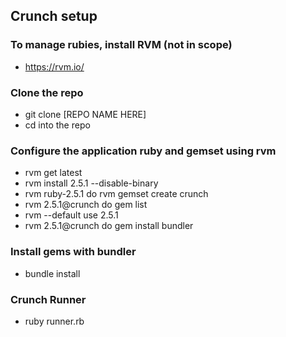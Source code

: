 ## Crunch setup

### To manage rubies, install RVM (not in scope)

* https://rvm.io/

### Clone the repo
* git clone [REPO NAME HERE]
* cd into the repo

### Configure the application ruby and gemset using rvm

* rvm get latest
* rvm install 2.5.1 --disable-binary
* rvm ruby-2.5.1 do rvm gemset create crunch
* rvm 2.5.1@crunch do gem list
* rvm --default use 2.5.1
* rvm 2.5.1@crunch do gem install bundler

### Install gems with bundler
* bundle install

### Crunch Runner
* ruby runner.rb
